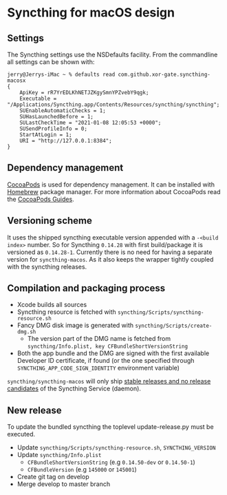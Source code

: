 # Syncthing for macOS design

## Settings

The Syncthing settings use the NSDefaults facility. From the commandline all settings can be shown with:

```
jerry@Jerrys-iMac ~ % defaults read com.github.xor-gate.syncthing-macosx
{
    ApiKey = rR7YrEDLKhNETJZKgySmnYPZvebY9qgk;
    Executable = "/Applications/Syncthing.app/Contents/Resources/syncthing/syncthing";
    SUEnableAutomaticChecks = 1;
    SUHasLaunchedBefore = 1;
    SULastCheckTime = "2021-01-08 12:05:53 +0000";
    SUSendProfileInfo = 0;
    StartAtLogin = 1;
    URI = "http://127.0.0.1:8384";
}
```

## Dependency management

[CocoaPods](https://cocoapods.org/) is used for dependency management. It can be installed with [Homebrew](https://brew.sh/) package manager. For more information about CocoaPods read the [CocoaPods Guides](https://guides.cocoapods.org/).

## Versioning scheme

It uses the shipped syncthing executable version appended with a `-<build index>` number.
So for Syncthing `0.14.28` with first build/package it is versioned as `0.14.28-1`.
Currently there is no need for having a separate version for `syncthing-macos`. As it also keeps the wrapper tightly coupled with the syncthing releases.

## Compilation and packaging process

* Xcode builds all sources
* Syncthing resource is fetched with `syncthing/Scripts/syncthing-resource.sh`
* Fancy DMG disk image is generated with `syncthing/Scripts/create-dmg.sh`
  * The version part of the DMG name is fetched from `syncthing/Info.plist, key CFBundleShortVersionString`
* Both the app bundle and the DMG are signed with the first available Developer ID certificate, if found (or the one specified through `SYNCTHING_APP_CODE_SIGN_IDENTITY` environment variable)

`syncthing/syncthing-macos` will only ship [stable releases and no release candidates](https://forum.syncthing.net/t/introducing-stable-releases-and-release-candidates/9167) of the Syncthing Service (daemon).

## New release

To update the bundled syncthing the toplevel update-release.py must be executed.

* Update `syncthing/Scripts/syncthing-resource.sh`, `SYNCTHING_VERSION`
* Update `syncthing/Info.plist`
  * `CFBundleShortVersionString` (e.g `0.14.50-dev` or `0.14.50-1`)
  * `CFBundleVersion` (e.g `145000` or `145001`)
* Create git tag on develop
* Merge develop to master branch
